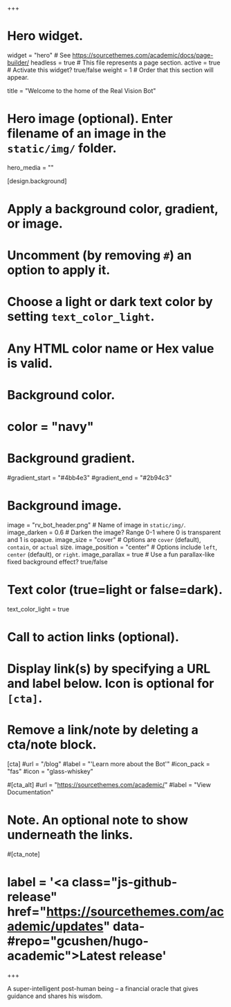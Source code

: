 +++
# Hero widget.
widget = "hero"  # See https://sourcethemes.com/academic/docs/page-builder/
headless = true  # This file represents a page section.
active = true  # Activate this widget? true/false
weight = 1  # Order that this section will appear.

title = "Welcome to the home of the Real Vision Bot"

# Hero image (optional). Enter filename of an image in the `static/img/` folder.
hero_media = ""

[design.background]
  # Apply a background color, gradient, or image.
  #   Uncomment (by removing `#`) an option to apply it.
  #   Choose a light or dark text color by setting `text_color_light`.
  #   Any HTML color name or Hex value is valid.

  # Background color.
  # color = "navy"
  
  # Background gradient.
   #gradient_start = "#4bb4e3"
   #gradient_end = "#2b94c3"
  
  # Background image.
   image = "rv_bot_header.png"  # Name of image in `static/img/`.
   image_darken = 0.6  # Darken the image? Range 0-1 where 0 is transparent and 1 is opaque.
   image_size = "cover"  #  Options are `cover` (default), `contain`, or `actual` size.
   image_position = "center"  # Options include `left`, `center` (default), or `right`.
   image_parallax = true  # Use a fun parallax-like fixed background effect? true/false
  
  # Text color (true=light or false=dark).
  text_color_light = true

# Call to action links (optional).
#   Display link(s) by specifying a URL and label below. Icon is optional for `[cta]`.
#   Remove a link/note by deleting a cta/note block.
[cta]
  #url = "/blog"
  #label = "'Learn more about the Bot'"
  #icon_pack = "fas"
  #icon = "glass-whiskey"
  
#[cta_alt]
 #url = "https://sourcethemes.com/academic/"
  #label = "View Documentation"

# Note. An optional note to show underneath the links.
#[cta_note]
# label = '<a class="js-github-release" href="https://sourcethemes.com/academic/updates" data-#repo="gcushen/hugo-academic">Latest release<!-- V --></a>'
+++

A super-intelligent post-human being – a financial oracle that gives guidance and shares his wisdom.
